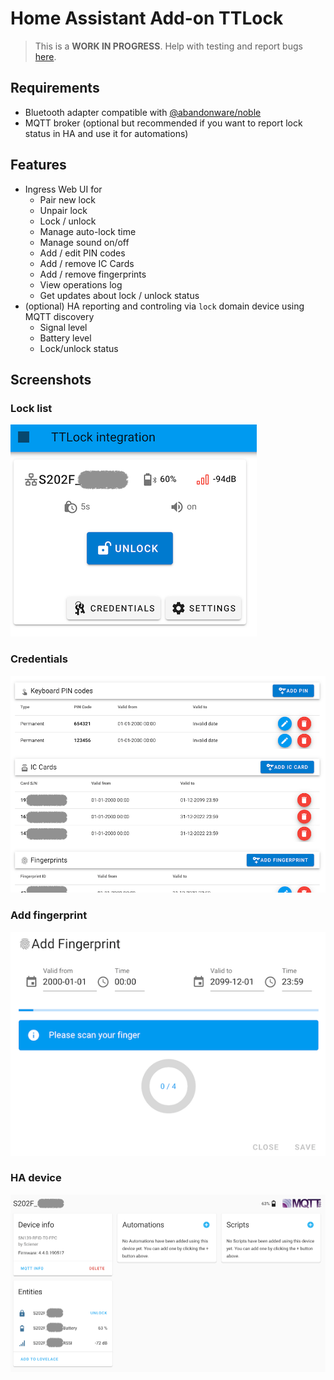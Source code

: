 # Home Assistant Add-on TTLock

> This is a **WORK IN PROGRESS**. Help with testing and report bugs [here](https://github.com/Sdahl1234/ttlock-hass-addons/issues).

## Requirements
- Bluetooth adapter compatible with [@abandonware/noble](https://github.com/abandonware/noble)
- MQTT broker (optional but recommended if you want to report lock status in HA and use it for automations)

## Features
- Ingress Web UI for
  - Pair new lock
  - Unpair lock
  - Lock / unlock
  - Manage auto-lock time
  - Manage sound on/off
  - Add / edit PIN codes
  - Add / remove IC Cards
  - Add / remove fingerprints
  - View operations log
  - Get updates about lock / unlock status
- (optional) HA reporting and controling via `lock` domain device using MQTT discovery
  - Signal level
  - Battery level
  - Lock/unlock status

## Screenshots

### Lock list  
![Lock list](https://raw.githubusercontent.com/Sdahl1234/ttlock-hass-addons/master/ttlock-hass-integration/img/frontend1.png)  

### Credentials  
![Credentials](https://raw.githubusercontent.com/Sdahl1234/ttlock-hass-addons/master/ttlock-hass-integration/img/frontend2.png)  

### Add fingerprint  
![Add fingerprint](https://raw.githubusercontent.com/Sdahl1234/ttlock-hass-addons/master/ttlock-hass-integration/img/frontend3.png)  

### HA device
![HA device](https://raw.githubusercontent.com/Sdahl1234/ttlock-hass-addons/master/ttlock-hass-integration/img/ha1.png)  

